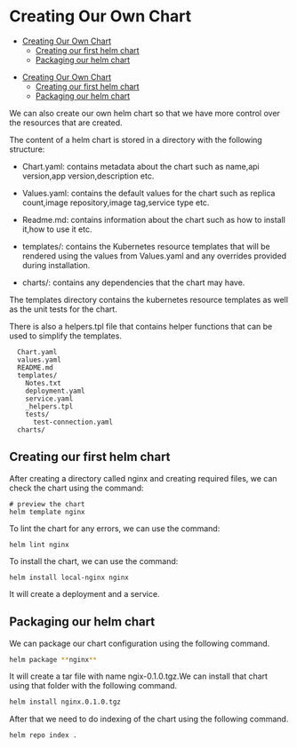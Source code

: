 # Creating Our Own Chart

<!--toc:start-->

- [Creating Our Own Chart](#creating-our-own-chart)
  - [Creating our first helm chart](#creating-our-first-helm-chart)
  - [Packaging our helm chart](#packaging-our-helm-chart)
  <!--toc:end-->

<!--toc:start-->

- [Creating Our Own Chart](#creating-our-own-chart)
  - [Creating our first helm chart](#creating-our-first-helm-chart)
  - [Packaging our helm chart](#packaging-our-helm-chart)

We can also create our own helm chart so that we have more control over the resources
that are created.

The content of a helm chart is stored in a directory with the following structure:

- Chart.yaml: contains metadata about the chart such as name,api version,app version,description
  etc.

- Values.yaml: contains the default values for the chart such as replica count,image
  repository,image tag,service type etc.

- Readme.md: contains information about the chart such as how to install it,how to
  use it etc.

- templates/: contains the Kubernetes resource templates that will be rendered using
  the values from Values.yaml and any overrides provided during installation.

- charts/: contains any dependencies that the chart may have.

The templates directory contains the kubernetes resource templates as well as
the unit tests for the chart.

There is also a helpers.tpl file that contains helper functions that can be used
to simplify the templates.

```mychart/
  Chart.yaml
  values.yaml
  README.md
  templates/
    Notes.txt
    deployment.yaml
    service.yaml
    _helpers.tpl
    tests/
      test-connection.yaml
  charts/
```

## Creating our first helm chart

After creating a directory called nginx and creating required files, we can check
the chart using the command:

```shell
# preview the chart
helm template nginx
```

To lint the chart for any errors, we can use the command:

```shell
helm lint nginx
```

To install the chart, we can use the command:

```shell
helm install local-nginx nginx
```

It will create a deployment and a service.

## Packaging our helm chart

We can package our chart configuration using the following command.

```bash
helm package **nginx**
```

It will create a tar file with name ngix-0.1.0.tgz.We can install
that chart using that folder with the following command.

```bash
helm install nginx.0.1.0.tgz
```

After that we need to do indexing of the chart using the following command.

```bash
helm repo index .
```
